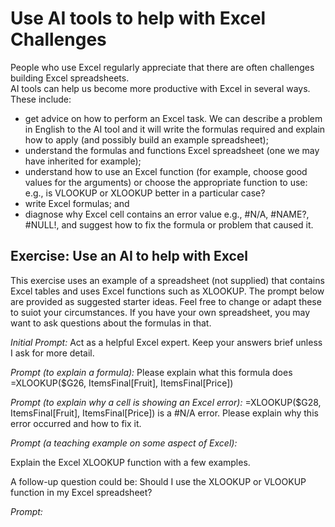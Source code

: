 # Use AI tools to help with Excel Challenges

People who use Excel regularly appreciate that there are often challenges building Excel spreadsheets.  
AI tools can help us become more productive with Excel in several ways. These include:
* get advice on how to perform an Excel task.  We can describe a problem in English to the AI tool and it will write the formulas required and explain how to apply (and possibly build an example spreadsheet);
* understand the formulas and functions Excel spreadsheet (one we may have inherited for example);
* understand how to use an Excel function (for example, choose good values for the arguments) or choose the appropriate function to use: e.g., is VLOOKUP or XLOOKUP better in a particular case?
* write Excel formulas; and 
* diagnose why Excel cell contains an error value e.g., #N/A, #NAME?, #NULL!, and suggest how to fix the formula or problem that caused it.

## Exercise: Use an AI to help with Excel 

This exercise uses an example of a spreadsheet (not supplied) that contains Excel tables and uses Excel functions such as XLOOKUP. The prompt below are provided as suggested starter ideas.  Feel free to change or adapt these to suiot your circumstances.  If you have your own spreadsheet, you may want to ask questions about the formulas in that.

_Initial Prompt:_
Act as a helpful Excel expert.  Keep your answers brief unless I ask for more detail.

_Prompt (to explain a formula):_
Please explain what this formula does  
=XLOOKUP($G26, ItemsFinal[Fruit], ItemsFinal[Price])

_Prompt (to explain why a cell is showing an Excel error):_
=XLOOKUP($G28, ItemsFinal[Fruit], ItemsFinal[Price]) is a #N/A error.  Please explain why this error occurred and how to fix it.


_Prompt (a teaching example on some aspect of Excel):_

Explain the Excel XLOOKUP function with a few examples.

A follow-up question could be: Should I use the XLOOKUP or VLOOKUP function in my Excel spreadsheet?


_Prompt:_


